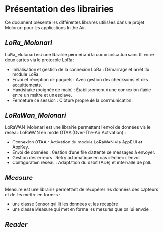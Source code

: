 # **Présentation des librairies**

Ce document présente les différentes libraires utilisées dans le projet Molonari pour les applications In the Air. 

## *LoRa_Molonari*

LoRa_Molonari est une librairie permettant la communication sans fil entre deux cartes via le protocole LoRa : 

- Initialisation et gestion de la connexion LoRa : Démarrage et arrêt du module LoRa.
- Envoi et réception de paquets : Avec gestion des checksums et des acquittements.
- Handshake (poignée de main) : Établissement d’une connexion fiable entre un maître et un esclave.
- Fermeture de session : Clôture propre de la communication.

## *LoRaWan_Molonari*

LoRaWAN_Molonari est une librairie permettant l’envoi de données via le réseau LoRaWAN en mode OTAA (Over-The-Air Activation) :

- Connexion OTAA : Activation du module LoRaWAN via AppEUI et AppKey.
- Envoi de données : Gestion d’une file d’attente de messages à envoyer.
- Gestion des erreurs : Retry automatique en cas d’échec d’envoi.
- Configuration réseau : Adaptation du débit (ADR) et intervalle de poll.

## *Measure* 

Measure est une librairie permettant de récupérer les données des capteurs et de les mettre en formes : 

- une classe Sensor qui lit les données et les récupère
- une classe Measure qui met en forme les mesures que on lui envoie

## *Reader*

